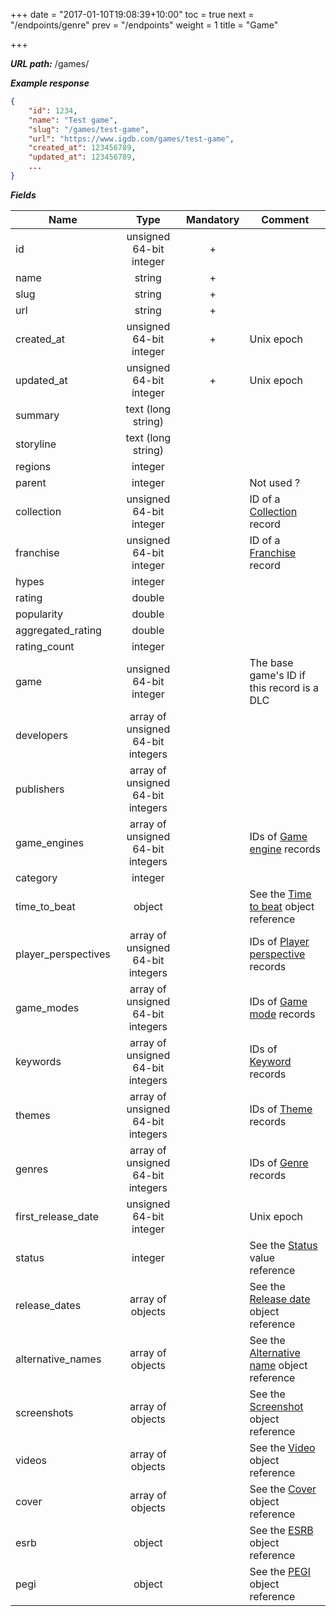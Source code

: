 +++
date = "2017-01-10T19:08:39+10:00"
toc = true
next = "/endpoints/genre"
prev = "/endpoints"
weight = 1
title = "Game"

+++

***URL path:*** /games/

***Example response***

```json
{
    "id": 1234,
    "name": "Test game",
    "slug": "/games/test-game",
    "url": "https://www.igdb.com/games/test-game",
    "created_at": 123456789,
    "updated_at": 123456789,
    ...
}
```

***Fields***

| Name                | Type                              | Mandatory | Comment |
| ------------------- |:---------------------------------:|:---------:| ------- |
| id                  | unsigned 64-bit integer           |     +     ||
| name                | string                            |     +     ||
| slug                | string                            |     +     ||
| url                 | string                            |     +     ||
| created_at          | unsigned 64-bit integer           |     +     | Unix epoch |
| updated_at          | unsigned 64-bit integer           |     +     | Unix epoch |
| summary             | text (long string)                |           ||
| storyline           | text (long string)                |           ||
| regions             | integer                           |           ||
| parent              | integer                           |           | Not used ? |
| collection          | unsigned 64-bit integer           |           | ID of a [Collection](../collection) record |
| franchise           | unsigned 64-bit integer           |           | ID of a [Franchise](../franchise) record |
| hypes               | integer                           |           ||
| rating              | double                            |           ||
| popularity          | double                            |           ||
| aggregated_rating   | double                            |           ||
| rating_count        | integer                           |           ||
| game                | unsigned 64-bit integer           |           | The base game's ID if this record is a DLC |
| developers          | array of unsigned 64-bit integers |           ||
| publishers          | array of unsigned 64-bit integers |           ||
| game_engines        | array of unsigned 64-bit integers |           | IDs of [Game engine](../game-engine) records |
| category            | integer                           |           ||
| time_to_beat        | object                            |           | See the [Time to beat](../../misc-objects/time-to-beat) object reference |
| player_perspectives | array of unsigned 64-bit integers |           | IDs of [Player perspective](../player-perspective) records |
| game_modes          | array of unsigned 64-bit integers |           | IDs of [Game mode](../game-mode) records |
| keywords            | array of unsigned 64-bit integers |           | IDs of [Keyword](../keyword) records |
| themes              | array of unsigned 64-bit integers |           | IDs of [Theme](../theme) records |
| genres              | array of unsigned 64-bit integers |           | IDs of [Genre](../genre) records |
| first_release_date  | unsigned 64-bit integer           |           | Unix epoch |
| status              | integer                           |           | See the [Status](../../enum-fields/status) value reference |
| release_dates       | array of objects                  |           | See the [Release date](../../misc-objects/release-date) object reference |
| alternative_names   | array of objects                  |           | See the [Alternative name](../../misc-objects/alternative-name) object reference |
| screenshots         | array of objects                  |           | See the [Screenshot](../../misc-objects/screenshot) object reference |
| videos              | array of objects                  |           | See the [Video](../../misc-objects/video) object reference |
| cover               | array of objects                  |           | See the [Cover](../../misc-objects/cover) object reference |
| esrb                | object                            |           | See the [ESRB](../../misc-objects/esrb) object reference |
| pegi                | object                            |           | See the [PEGI](../../misc-objects/pegi) object reference |
